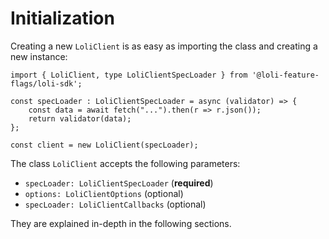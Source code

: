 # Initialization

Creating a new `LoliClient` is as easy as importing the class and creating a new instance:

```ts{7}
import { LoliClient, type LoliClientSpecLoader } from '@loli-feature-flags/loli-sdk';

const specLoader : LoliClientSpecLoader = async (validator) => {
    const data = await fetch("...").then(r => r.json());
    return validator(data);
};

const client = new LoliClient(specLoader);
```

The class `LoliClient` accepts the following parameters:
- `specLoader: LoliClientSpecLoader` (**required**)
- `options: LoliClientOptions` (optional)
- `specLoader: LoliClientCallbacks` (optional)

They are explained in-depth in the following sections.
